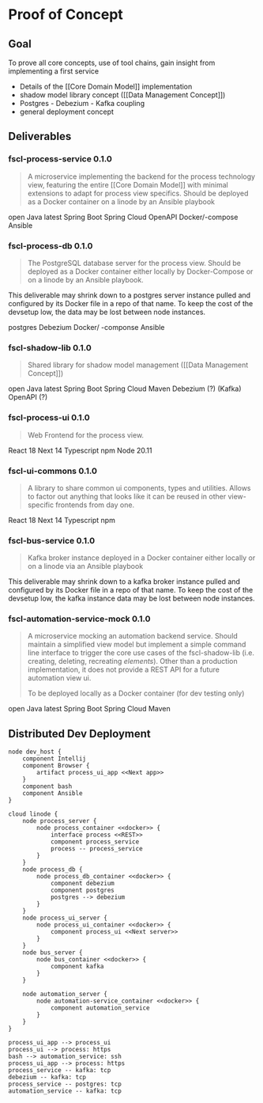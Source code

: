 
# Proof of Concept

## Goal

To prove all core concepts, use of tool chains, gain insight from implementing a first service
* Details of the [[Core Domain Model]] implementation
* shadow model library concept ([[Data Management Concept]])
* Postgres - Debezium - Kafka coupling
* general deployment concept

## Deliverables

### fscl-process-service 0.1.0

> A microservice implementing the backend for the process technology view, featuring the entire [[Core Domain Model]] with minimal extensions to adapt for process view specifics. Should be deployed as a Docker container on a linode by an Ansible playbook

open Java latest 
Spring Boot
Spring Cloud
OpenAPI
Docker/-compose
Ansible

### fscl-process-db 0.1.0

> The PostgreSQL database server for the process view. Should be deployed as a Docker container either locally by Docker-Compose or on a linode by an Ansible playbook. 

This deliverable may shrink down to a postgres server instance pulled and configured by its Docker file in a repo of that name. To keep the cost of the devsetup low, the data may be lost between node instances.


postgres
Debezium
Docker/ -componse
Ansible

### fscl-shadow-lib 0.1.0

> Shared library for shadow model management ([[Data Management Concept]])

open Java latest
Spring Boot
Spring Cloud
Maven
Debezium (?)
(Kafka)
OpenAPI (?)

### fscl-process-ui 0.1.0

> Web Frontend for the process view. 

React 18
Next 14
Typescript
npm
Node 20.11

### fscl-ui-commons 0.1.0

> A library to share common ui components, types and utilities. Allows to factor out anything that looks like it can be reused in other view-specific frontends from day one.

React 18
Next 14
Typescript
npm

### fscl-bus-service 0.1.0

>Kafka broker instance deployed in a Docker container either locally or on a linode via an Ansible playbook 

This deliverable may shrink down to a kafka broker instance pulled and configured by its Docker file in a repo of that name. To keep the cost of the devsetup low, the kafka instance data may be lost between node instances.

### fscl-automation-service-mock 0.1.0

>A microservice mocking  an automation backend service. Should maintain a simplified view model but implement a simple command line interface to trigger the core use cases of the fscl-shadow-lib (i.e. creating, deleting, recreating *elements*). Other than a production implementation, it does not provide a REST API for a future automation view ui.
>
>To be deployed locally as a Docker container (for dev testing only)

open Java latest 
Spring Boot
Spring Cloud
Maven


## Distributed Dev Deployment

```plantuml
node dev_host {
	component Intellij
	component Browser {
		artifact process_ui_app <<Next app>>
	}
	component bash
	component Ansible
}

cloud linode {
	node process_server {
		node process_container <<docker>> {
			interface process <<REST>>
			component process_service
			process -- process_service
		}
	}
	node process_db {
		node process_db_container <<docker>> {
			component debezium
			component postgres
			postgres --> debezium
		}
	}
	node process_ui_server {
		node process_ui_container <<docker>> {
			component process_ui <<Next server>>
		}
	}
	node bus_server {
		node bus_container <<docker>> {
			component kafka
		}
	}
	
	node automation_server {
		node automation-service_container <<docker>> {
			component automation_service
		}
	}
}

process_ui_app --> process_ui
process_ui --> process: https
bash --> automation_service: ssh
process_ui_app --> process: https
process_service -- kafka: tcp
debezium -- kafka: tcp
process_service -- postgres: tcp
automation_service -- kafka: tcp
```
